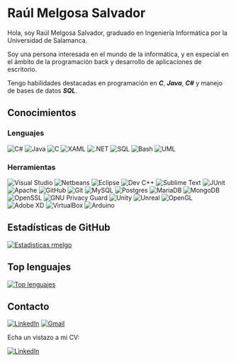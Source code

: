 # Raúl Melgosa Salvador

Hola, soy Raúl Melgosa Salvador, graduado en Ingeniería Informática por la Universidad de Salamanca. 

Soy una persona interesada en el mundo de la informática, y en especial en el ámbito de la programación back y desarrollo de aplicaciones de escritorio. 

Tengo habilidades destacadas en programación en ***C***, ***Java***, ***C#*** y manejo de bases de datos ***SQL***.

## Conocimientos

### Lenguajes

![C#](https://camo.githubusercontent.com/256f498d9e3128b19f8cb5558884749179db9118aaa6e31d3f7c5da34edf5c8c/68747470733a2f2f696d672e736869656c64732e696f2f62616467652f632532332532302d2532333233393132302e7376673f267374796c653d666f722d7468652d6261646765266c6f676f3d632d7368617270266c6f676f436f6c6f723d7768697465)
![Java](https://img.shields.io/badge/JAVA-Red?style=for-the-badge&logo=joplin&color=%23A6671B)
![C](https://img.shields.io/badge/C-Blue?style=for-the-badge&logo=c&logoColor=white&color=%23555555)
![XAML](https://img.shields.io/badge/XAML-Red?style=for-the-badge&logo=xaml&logoColor=white&color=blue)
![.NET](https://img.shields.io/badge/.NET-Red?style=for-the-badge&logo=.net&logoColor=white&color=%23995498)
![SQL](https://img.shields.io/badge/SQL-Red?style=for-the-badge&logo=ORACLE&logoColor=white&color=%23D94625)
![Bash](https://img.shields.io/badge/BASH-Red?style=for-the-badge&logo=gnu%20bash&logoColor=white&color=%232b3038)
![UML](https://img.shields.io/badge/UML-Red?style=for-the-badge&logo=uml&logoColor=white&color=%236e1cc6)

### Herramientas

![Visual Studio](https://img.shields.io/badge/VISUAL%20STUDIO-Red?style=for-the-badge&logo=visualstudio&logoColor=white&color=%23873dbd)
![Netbeans](https://img.shields.io/badge/NETBEANS-Red?style=for-the-badge&logo=apachenetbeanside&logoColor=white&color=%23ea215f)
![Eclipse](https://img.shields.io/badge/ECLIPSE-Red?style=for-the-badge&logo=eclipseide&logoColor=white&color=%232e2257)
![Dev C++](https://img.shields.io/badge/DEV%20C%2B%2B-Red?style=for-the-badge&logo=cplusplus&logoColor=white&color=%230c198e)
![Sublime Text](https://img.shields.io/badge/Sublime%20Text-Red?style=for-the-badge&logo=sublimetext&logoColor=white&color=%23fd9600)
![JUnit](https://img.shields.io/badge/JUnit-Red?style=for-the-badge&logo=junit5&logoColor=white&color=%2324a162)
![Apache](https://img.shields.io/badge/APACHE-Red?style=for-the-badge&logo=apache&logoColor=white&color=%23ce262b)
![GitHub](https://img.shields.io/badge/GITHUB-Red?style=for-the-badge&logo=github&logoColor=white&color=black)
![Git](https://img.shields.io/badge/GIT-Red?style=for-the-badge&logo=git&logoColor=white&color=%23f05134)
![MySQL](https://img.shields.io/badge/MYSQL-Red?style=for-the-badge&logo=mysql&logoColor=white&color=%239b8024)
![Postgres](https://img.shields.io/badge/POSTGRES-Red?style=for-the-badge&logo=postgresql&logoColor=white&color=%23326293)
![MariaDB](https://img.shields.io/badge/MARIADB-Red?style=for-the-badge&logo=mariadb&logoColor=white&color=%23063646)
![MongoDB](https://img.shields.io/badge/MONGODB-Red?style=for-the-badge&logo=mongodb&logoColor=white&color=%2347a63d)
![OpenSSL](https://img.shields.io/badge/OPENSSL-Red?style=for-the-badge&logo=openssl&logoColor=white&color=%23711611)
![GNU Privacy Guard](https://img.shields.io/badge/GNU%20Privacy%20Guard-Red?style=for-the-badge&logo=gnuprivacyguard&logoColor=white&color=%230b94dd)
![Unity](https://img.shields.io/badge/UNITY-Red?style=for-the-badge&logo=unity&logoColor=white&color=%23515151)
![Unreal](https://img.shields.io/badge/UNREAL-Red?style=for-the-badge&logo=unrealengine&logoColor=white&color=black)
![OpenGL](https://img.shields.io/badge/OPENGL-Red?style=for-the-badge&logo=opengl&logoColor=white&color=%235989a6)
![Adobe XD](https://img.shields.io/badge/Adobe%20XD-Red?style=for-the-badge&logo=adobexd&logoColor=white&color=%23480137)
![VirtualBox](https://img.shields.io/badge/VIRTUAL%20BOX-Red?style=for-the-badge&logo=virtualbox&logoColor=white&color=%23274169)
![Arduino](https://img.shields.io/badge/Arduino-Red?style=for-the-badge&logo=arduino&logoColor=white&color=%23067784)


## Estadísticas de GitHub

[![Estadisticas rmelgo](https://github-readme-stats.vercel.app/api?username=rmelgo&show_icons=true&theme=radical&count_private=true)](https://github.com/anuraghazra/github-readme-stats)

## Top lenguajes

[![Top lenguajes](https://github-readme-stats.vercel.app/api/top-langs/?username=rmelgo&layout=compact&theme=radical)](https://github.com/anuraghazra/github-readme-stats)

## Contacto

<a href="https://www.linkedin.com/in/ra%C3%BAl-melgosa-salvador-6a93071b1/">![LinkedIn](https://img.shields.io/badge/linkedin-%230077B5.svg?style=for-the-badge&logo=linkedin&logoColor=white)</a>
<a href="mailto:rmelgo@usal.es">![Gmail](https://img.shields.io/badge/Gmail-D14836?style=for-the-badge&logo=gmail&logoColor=white)</a>

Echa un vistazo a mi CV:

<a href="https://drive.google.com/file/d/1ym4xrHwEM6bYjyj0ZNhhO76EAfYFw4_U/view?usp=sharing">![LinkedIn](https://img.shields.io/badge/CV-Red?style=for-the-badge&logo=readdotcv&logoColor=white&color=%23274169)</a>
